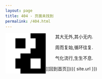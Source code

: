```yaml
---
layout: page
title: 404 - 页面未找到
permalink: /404.html
---
```


<style>
    img
    {
        image-rendering: optimizeSpeed;
        image-rendering: -moz-crisp-edges; /* Firefox */
        image-rendering: -o-crisp-edges; /* Opera */
        image-rendering: -webkit-optimize-contrast; /* Webkit (non-standard naming) */
        image-rendering: pixelated;
        -ms-interpolation-mode: nearest-neighbor; /* IE (non-standard property) */
    }
</style>

<p><img src="/assets/images/favicon.png" alt="" style="width: 128px;" align="left"/></p>

<p style="position:relative;left:30px">其大无外,其小无内.</p>

<p style="position:relative;left:30px">周而复始,循环往复.</p>

<p style="position:relative;left:30px">气化流行,生生不息.</p>

[\[回到首页\]]({{ site.url }})